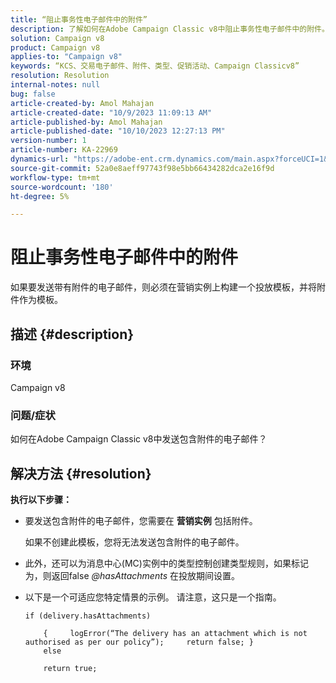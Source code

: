 ```yaml
---
title: “阻止事务性电子邮件中的附件”
description: 了解如何在Adobe Campaign Classic v8中阻止事务性电子邮件中的附件。 在营销实例上构建投放模板。
solution: Campaign v8
product: Campaign v8
applies-to: "Campaign v8"
keywords: “KCS、交易电子邮件、附件、类型、促销活动、Campaign Classicv8”
resolution: Resolution
internal-notes: null
bug: false
article-created-by: Amol Mahajan
article-created-date: "10/9/2023 11:09:13 AM"
article-published-by: Amol Mahajan
article-published-date: "10/10/2023 12:27:13 PM"
version-number: 1
article-number: KA-22969
dynamics-url: "https://adobe-ent.crm.dynamics.com/main.aspx?forceUCI=1&pagetype=entityrecord&etn=knowledgearticle&id=e0cb2043-9466-ee11-9ae7-6045bd0061cb"
source-git-commit: 52a0e8aeff97743f98e5bb66434282dca2e16f9d
workflow-type: tm+mt
source-wordcount: '180'
ht-degree: 5%

---
```


# 阻止事务性电子邮件中的附件


如果要发送带有附件的电子邮件，则必须在营销实例上构建一个投放模板，并将附件作为模板。

## 描述 {#description}


### <b>环境</b>

Campaign v8



### <b>问题/症状</b>

如何在Adobe Campaign Classic v8中发送包含附件的电子邮件？


## 解决方法 {#resolution}

<b>执行以下步骤：</b>
- 要发送包含附件的电子邮件，您需要在 <b>营销实例</b> 包括附件。

  如果不创建此模板，您将无法发送包含附件的电子邮件。



- 此外，还可以为消息中心(MC)实例中的类型控制创建类型规则，如果标记为，则返回false *@hasAttachments* 在投放期间设置。
- 以下是一个可适应您特定情景的示例。 请注意，这只是一个指南。




  ```
  if (delivery.hasAttachments)
  
      {     logError(“The delivery has an attachment which is not authorised as per our policy”);     return false; }
      else
  
      return true;
  ```

